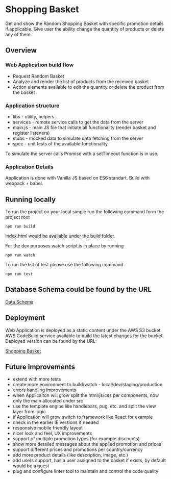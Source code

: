 # Shopping Basket

Get and show the Random Shopping Basket with specific promotion details if applicable.
Give user the ability change the quantity of products or delete any of them.

## Overview

### Web Application build flow
* Request Random Basket
* Analyze and render the list of products from the received basket
* Action elements available to edit the quantity or delete the product from the basket

### Application structure
* libs - utility, helpers
* services - remote service calls to get the data from the server
* main.js - main JS file that initiate all functionality (render basket and register listeners)
* stubs - mocked data to simulate data fetching from the server
* spec - unit tests of the available functionality

To simulate the server calls Promise with a setTimeout function is in use.

### Application Details

Application is done with Vanilla JS based on ES6 standart.
Build with webpack + babel.

## Running locally

To run the project on your local simple run the following command form the project root

```
npm run build
```

index.html would be available under the build folder.

For the dev purposes watch script is in place by running

```
npm run watch
```

To run the list of test please use the following command

```
npm run test
```

## Database Schema could be found by the URL

[Data Schema](https://goo.gl/oqn3yT)

## Deployment

Web Application is deployed as a static content under the AWS S3 bucket.
AWS CodeBuild service available to build the latest changes for the bucket.
Deployed version can be found by the URL:

[Shopping Basket](https://s3-eu-west-1.amazonaws.com/shopping-basket/index.html)

## Future improvements
* extend with more tests
* create more environment to build/watch - local/dev/staging/production
* errors handling improvements
* when Applicaiton will grow split the html/js/css per components, now only the main allocated under src
* use the template engine like handlebars, pug, etc. and split the view layer from logic
* if Application will grow switch to framework like React for example
* check in the earlier IE versions if needed
* responsive mobile friendly layout
* nicer look and feel, UX improvements
* support of multiple promotion types (for example discounts)
* show more detailed messages about the applied promotion and prices
* support different prices and promotions per country/currency
* add more product details (like description, image, etc.)
* add users support, has a user assigned to the basket if exists, by default would be a guest
* plug and configure linter tool to maintain and control the code quality